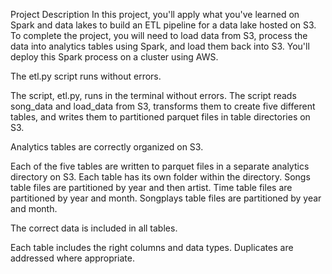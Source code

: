 Project Description
In this project, you'll apply what you've learned on Spark and data lakes to build an ETL pipeline for a data lake hosted on S3. To complete the project, you will need to load data from S3, process the data into analytics tables using Spark, and load them back into S3. You'll deploy this Spark process on a cluster using AWS.

The etl.py script runs without errors.

The script, etl.py, runs in the terminal without errors. The script reads song_data and load_data from S3, transforms them to create five different tables, and writes them to partitioned parquet files in table directories on S3.

Analytics tables are correctly organized on S3.

Each of the five tables are written to parquet files in a separate analytics directory on S3. Each table has its own folder within the directory. Songs table files are partitioned by year and then artist. Time table files are partitioned by year and month. Songplays table files are partitioned by year and month.

The correct data is included in all tables.

Each table includes the right columns and data types. Duplicates are addressed where appropriate.